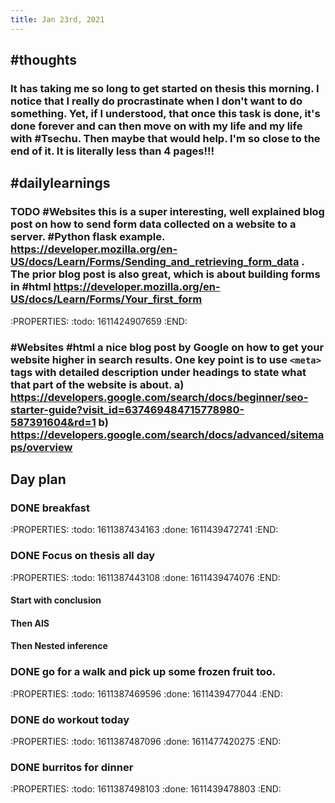 ```yaml
---
title: Jan 23rd, 2021
---
```


## #thoughts
### It has taking me so long to get started on thesis this morning. I notice that I really do procrastinate when I don't want to do something. Yet, if I understood, that once this task is done, it's done forever and can then move on with my life and my life with #Tsechu. Then maybe that would help. I'm so close to the end of it. It is literally less than 4 pages!!!
###
## #dailylearnings
### TODO #Websites this is a super interesting, well explained blog post on how to send form data collected on a website to a server. #Python flask example. https://developer.mozilla.org/en-US/docs/Learn/Forms/Sending_and_retrieving_form_data . The prior blog post is also great, which is about building forms in #html https://developer.mozilla.org/en-US/docs/Learn/Forms/Your_first_form
:PROPERTIES:
:todo: 1611424907659
:END:
### #Websites #html a nice blog post by Google on how to get your website higher in search results. One key point is to use `<meta>` tags with detailed description under headings to state what that part of the website is about. a) https://developers.google.com/search/docs/beginner/seo-starter-guide?visit_id=637469484715778980-587391604&rd=1   b) https://developers.google.com/search/docs/advanced/sitemaps/overview
###
## **Day plan**
### DONE breakfast
:PROPERTIES:
:todo: 1611387434163
:done: 1611439472741
:END:
### DONE Focus on thesis all day
:PROPERTIES:
:todo: 1611387443108
:done: 1611439474076
:END:
#### Start with conclusion
#### Then AIS
#### Then Nested inference
### DONE go for a walk and pick up some frozen fruit too.
:PROPERTIES:
:todo: 1611387469596
:done: 1611439477044
:END:
### DONE do workout today
:PROPERTIES:
:todo: 1611387487096
:done: 1611477420275
:END:
### DONE burritos for dinner
:PROPERTIES:
:todo: 1611387498103
:done: 1611439478803
:END:
